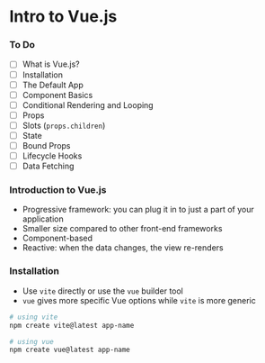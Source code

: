 # Intro to Vue.js

### To Do
* [ ] What is Vue.js?
* [ ] Installation
* [ ] The Default App
* [ ] Component Basics
* [ ] Conditional Rendering and Looping
* [ ] Props
* [ ] Slots (`props.children`)
* [ ] State
* [ ] Bound Props
* [ ] Lifecycle Hooks
* [ ] Data Fetching

### Introduction to Vue.js
* Progressive framework: you can plug it in to just a part of your application
* Smaller size compared to other front-end frameworks
* Component-based
* Reactive: when the data changes, the view re-renders

### Installation
* Use `vite` directly or use the `vue` builder tool
* `vue` gives more specific Vue options while `vite` is more generic

```bash
# using vite
npm create vite@latest app-name

# using vue
npm create vue@latest app-name
```
